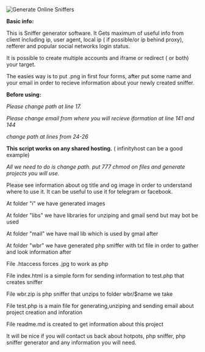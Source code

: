 ![Generate Online Sniffers](https://image.ibb.co/eXHkJc/snifuck.png)

**Basic info:**

This is Sniffer generator software. It Gets maximum of useful info from client including ip, user agent, local ip ( if possible/or ip behind proxy), refferer and popular social networks login status.

It is possible to create multiple accounts and iframe or redirect ( or both) your target.

The easies way is to put .png in first four forms, after put some name and your email in order to recieve information about your newly created sniffer.

**Before using:**

*Please change path at line 17.*

*Please change email from where you will recieve iformation at line 141 and 144*

*change path at lines from 24-26*

**This script works on any shared hosting.** ( infinityhost can be a good example)

*All we need to do is change path. put 777 chmod on files and generate projects you will use.*

Please see information about og title and og image in order to understand where to use it. It can be useful to use it for telegram or facebook.

At folder "i" we have generated images

At folder "libs" we have libraries for unziping and gmail send but may bot be used

At folder "mail" we have mail lib which is used by gmail after

At folder "wbr" we have generated php smiffer with txt file in order to gather and look information after

File .htaccess forces .jpg to work as php

File index.html is a simple form for sending information to test.php that creates sniffer

File wbr.zip is php sniffer that unzips to folder wbr/$name we take

File test.php is a main file for generating,unziping and sending email about project creation and inforation

File readme.md is created to get information about this project


It will be nice if you will contact us back about hotpots, php sniffer, php sniffer generator and any information you will need.
